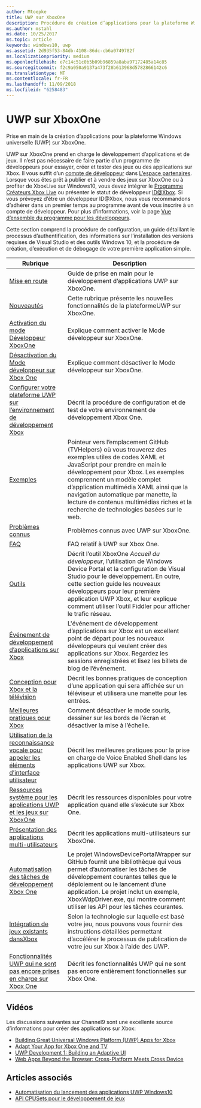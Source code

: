 ```yaml
---
author: Mtoepke
title: UWP sur XboxOne
description: Procédure de création d’applications pour la plateforme Windows universelle (UWP) sur XboxOne.
ms.author: mstahl
ms.date: 10/25/2017
ms.topic: article
keywords: windows10, uwp
ms.assetid: 2d935f53-84db-4108-86dc-cb6a0749782f
ms.localizationpriority: medium
ms.openlocfilehash: e7c14c51c0b5b09b96859a8aba97172485a14c85
ms.sourcegitcommit: f2c9a050a9137a473f28b613968d5782866142c6
ms.translationtype: MT
ms.contentlocale: fr-FR
ms.lasthandoff: 11/09/2018
ms.locfileid: "6258483"
---
```

# <a name="uwp-on-xbox-one"></a>UWP sur XboxOne

Prise en main de la création d’applications pour la plateforme Windows universelle (UWP) sur XboxOne.

UWP sur XboxOne prend en charge le développement d’applications et de jeux. Il n’est pas nécessaire de faire partie d’un programme de développeurs pour essayer, créer et tester des jeux ou des applications sur Xbox. Il vous suffit d’un [compte de développeur](https://developer.microsoft.com/en-us/store/register) dans [L’espace partenaires](https://partner.microsoft.com/dashboard). Lorsque vous êtes prêt à publier et à vendre des jeux sur XboxOne ou à profiter de XboxLive sur Windows10, vous devez intégrer le [Programme Créateurs Xbox Live](https://developer.microsoft.com/games/xbox/xboxlive/creator) ou présenter le statut de développeur [ID@Xbox](http://www.xbox.com/Developers/id). Si vous prévoyez d’être un développeur ID@Xbox, nous vous recommandons d’adhérer dans un premier temps au programme avant de vous inscrire à un compte de développeur. Pour plus d’informations, voir la page [Vue d’ensemble du programme pour les développeurs](../xbox-live/developer-program-overview.md).

Cette section comprend la procédure de configuration, un guide détaillant le processus d’authentification, des informations sur l’installation des versions requises de Visual Studio et des outils Windows 10, et la procédure de création, d’exécution et de débogage de votre première application simple. 

| Rubrique      | Description |
|------------|-------------|
|[Mise en route](getting-started.md)| Guide de prise en main pour le développement d’applications UWP sur XboxOne. |
|[Nouveautés](whats-new.md)| Cette rubrique présente les nouvelles fonctionnalités de la plateformeUWP sur XboxOne. |
|[Activation du mode Développeur XboxOne](devkit-activation.md)| Explique comment activer le Mode développeur sur XboxOne. |
|[Désactivation du Mode développeur sur Xbox One](devkit-deactivation.md)| Explique comment désactiver le Mode développeur sur XboxOne. |
|[Configurer votre plateforme UWP sur l’environnement de développement Xbox](development-environment-setup.md)| Décrit la procédure de configuration et de test de votre environnement de développement Xbox One. |
|[Exemples](samples.md)| Pointeur vers l’emplacement GitHub (TVHelpers) où vous trouverez des exemples utiles de codes XAML et JavaScript pour prendre en main le développement pour Xbox. Les exemples comprennent un modèle complet d’application multimédia XAML ainsi que la navigation automatique par manette, la lecture de contenus multimédias riches et la recherche de technologies basées sur le web. |
|[Problèmes connus](known-issues.md)| Problèmes connus avec UWP sur XboxOne. |
|[FAQ](frequently-asked-questions.md)| FAQ relatif à UWP sur Xbox One. |
|[Outils](introduction-to-xbox-tools.md)| Décrit l’outil XboxOne _Accueil du développeur_, l’utilisation de Windows Device Portal et la configuration de Visual Studio pour le développement. En outre, cette section guide les nouveaux développeurs pour leur première application UWP Xbox, et leur explique comment utiliser l’outil Fiddler pour afficher le trafic réseau. |
| [Événement de développement d’applications sur Xbox](https://developer.microsoft.com/windows/projects/campaigns/app-dev-on-xbox-event) | L'événement de développement d’applications sur Xbox est un excellent point de départ pour les nouveaux développeurs qui veulent créer des applications sur Xbox. Regardez les sessions enregistrées et lisez les billets de blog de l’événement. |
|[Conception pour Xbox et la télévision](../design/devices/designing-for-tv.md)| Décrit les bonnes pratiques de conception d’une application qui sera affichée sur un téléviseur et utilisera une manette pour les entrées. |
|[Meilleures pratiques pour Xbox](tailoring-for-xbox.md)| Comment désactiver le mode souris, dessiner sur les bords de l’écran et désactiver la mise à l’échelle. |
|[Utilisation de la reconnaissance vocale pour appeler les éléments d’interface utilisateur](ves-on-xbox.md)| Décrit les meilleures pratiques pour la prise en charge de Voice Enabled Shell dans les applications UWP sur Xbox. |
|[Ressources système pour les applications UWP et les jeux sur XboxOne](system-resource-allocation.md)| Décrit les ressources disponibles pour votre application quand elle s’exécute sur Xbox One. |
|[Présentation des applications multi-utilisateurs](multi-user-applications.md)| Décrit les applications multi-utilisateurs sur XboxOne. |
| [Automatisation des tâches de développement Xbox One](https://github.com/Microsoft/WindowsDevicePortalWrapper/tree/v0.9.4) | Le projet WindowsDevicePortalWrapper sur GitHub fournit une bibliothèque qui vous permet d’automatiser les tâches de développement courantes telles que le déploiement ou le lancement d’une application. Le projet inclut un exemple, XboxWdpDriver.exe, qui montre comment utiliser les API pour les tâches courantes. |
|[Intégration de jeux existants dansXbox](development-lanes-landing.md)|Selon la technologie sur laquelle est basé votre jeu, nous pouvons vous fournir des instructions détaillées permettant d’accélérer le processus de publication de votre jeu sur Xbox à l’aide des UWP.|
|[Fonctionnalités UWP qui ne sont pas encore prises en charge sur Xbox One](http://go.microsoft.com/fwlink/p/?LinkId=760755)|  Décrit les fonctionnalités UWP qui ne sont pas encore entièrement fonctionnelles sur Xbox One.|

## <a name="videos"></a>Vidéos

Les discussions suivantes sur Channel9 sont une excellente source d’informations pour créer des applications sur Xbox:

* [Building Great Universal Windows Platform (UWP) Apps for Xbox](https://channel9.msdn.com/Events/Build/2016/B883)
* [Adapt Your App for Xbox One and TV](https://channel9.msdn.com/Events/Build/2016/T651-R1)
* [UWP Development 1: Building an Adaptive UI](https://channel9.msdn.com/Events/Build/2016/L724-R1)
* [Web Apps Beyond the Browser: Cross-Platform Meets Cross Device](https://channel9.msdn.com/Events/Build/2016/B888)

## <a name="see-also"></a>Articles associés

- [Automatisation du lancement des applications UWP Windows10](automate-launching-uwp-apps.md)
- [API CPUSets pour le développement de jeux](cpusets-games.md)